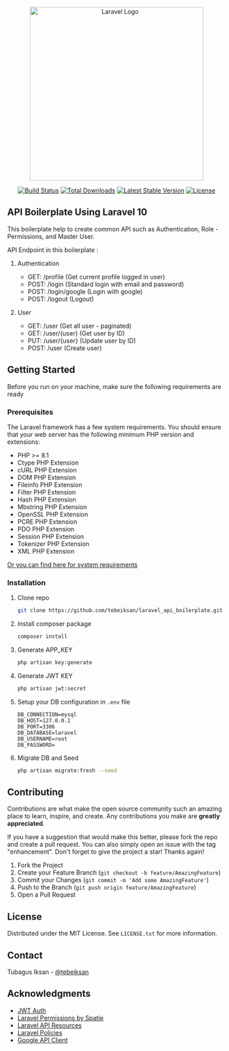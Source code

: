 <p align="center"><a href="https://laravel.com" target="_blank"><img src="https://raw.githubusercontent.com/laravel/art/master/logo-lockup/5%20SVG/2%20CMYK/1%20Full%20Color/laravel-logolockup-cmyk-red.svg" width="400" alt="Laravel Logo"></a></p>

<p align="center">
<a href="https://github.com/laravel/framework/actions"><img src="https://github.com/laravel/framework/workflows/tests/badge.svg" alt="Build Status"></a>
<a href="https://packagist.org/packages/laravel/framework"><img src="https://img.shields.io/packagist/dt/laravel/framework" alt="Total Downloads"></a>
<a href="https://packagist.org/packages/laravel/framework"><img src="https://img.shields.io/packagist/v/laravel/framework" alt="Latest Stable Version"></a>
<a href="https://packagist.org/packages/laravel/framework"><img src="https://img.shields.io/packagist/l/laravel/framework" alt="License"></a>
</p>

## API Boilerplate Using Laravel 10

This boilerplate help to create common API such as Authentication, Role - Permissions, and Master User.

API Endpoint in this boilerplate :

<ol>
    <li>
      <p>Authentication</p>
      <ul>
        <li>GET: /profile (Get current profile logged in user) </li>
        <li>POST: /login (Standard login with email and password)</li>
        <li>POST: /login/google (Login with google)</li>
        <li>POST: /logout (Logout)</li>
      </ul>
    </li>
    <li>
      <p>User</p>
      <ul>
        <li>GET: /user (Get all user - paginated) </li>
        <li>GET: /user/{user} (Get user by ID)</li>
        <li>PUT: /user/{user} (Update user by ID)</li>
        <li>POST: /user (Create user)</li>
      </ul>
    </li>
</ol>

<!-- GETTING STARTED -->

## Getting Started

Before you run on your machine, make sure the following requirements are ready

### Prerequisites

The Laravel framework has a few system requirements. You should ensure that your web server has the following minimum PHP version and extensions:

-   PHP >= 8.1
-   Ctype PHP Extension
-   cURL PHP Extension
-   DOM PHP Extension
-   Fileinfo PHP Extension
-   Filter PHP Extension
-   Hash PHP Extension
-   Mbstring PHP Extension
-   OpenSSL PHP Extension
-   PCRE PHP Extension
-   PDO PHP Extension
-   Session PHP Extension
-   Tokenizer PHP Extension
-   XML PHP Extension

[Or you can find here for system requirements](https://laravel.com/docs/10.x/deployment#server-requirements)

### Installation

1. Clone repo
    ```sh
    git clone https://github.com/tebeiksan/laravel_api_boilerplate.git
    ```
2. Install composer package
    ```sh
    composer install
    ```
3. Generate APP_KEY
    ```sh
    php artisan key:generate
    ```
4. Generate JWT KEY
    ```sh
    php artisan jwt:secret
    ```
5. Setup your DB configuration in `.env` file
    ```
    DB_CONNECTION=mysql
    DB_HOST=127.0.0.1
    DB_PORT=3306
    DB_DATABASE=laravel
    DB_USERNAME=root
    DB_PASSWORD=
    ```
6. Migrate DB and Seed
    ```sh
    php artisan migrate:fresh --seed
    ```

<!-- CONTRIBUTING -->

## Contributing

Contributions are what make the open source community such an amazing place to learn, inspire, and create. Any contributions you make are **greatly appreciated**.

If you have a suggestion that would make this better, please fork the repo and create a pull request. You can also simply open an issue with the tag "enhancement".
Don't forget to give the project a star! Thanks again!

1. Fork the Project
2. Create your Feature Branch (`git checkout -b feature/AmazingFeature`)
3. Commit your Changes (`git commit -m 'Add some AmazingFeature'`)
4. Push to the Branch (`git push origin feature/AmazingFeature`)
5. Open a Pull Request

<!-- LICENSE -->

## License

Distributed under the MIT License. See `LICENSE.txt` for more information.

<!-- CONTACT -->

## Contact

Tubagus Iksan - [@tebeiksan](https://www.instagram.com/tebeiksan/)

<!-- ACKNOWLEDGMENTS -->

## Acknowledgments

-   [JWT Auth](https://github.com/PHP-Open-Source-Saver/jwt-auth)
-   [Laravel Permissions by Spatie](https://spatie.be/index.php/docs/laravel-permission/v6/introduction)
-   [Laravel API Resources](https://laravel.com/docs/10.x/eloquent-resources)
-   [Laravel Policies](https://laravel.com/docs/10.x/authorization#creating-policies)
-   [Google API Client](https://googleapis.github.io/google-api-php-client/main/)
